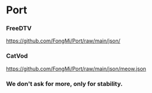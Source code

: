 # Port

### FreeDTV
https://github.com/FongMi/Port/raw/main/json/

### CatVod
https://github.com/FongMi/Port/raw/main/json/meow.json

### We don't ask for more, only for stability.
